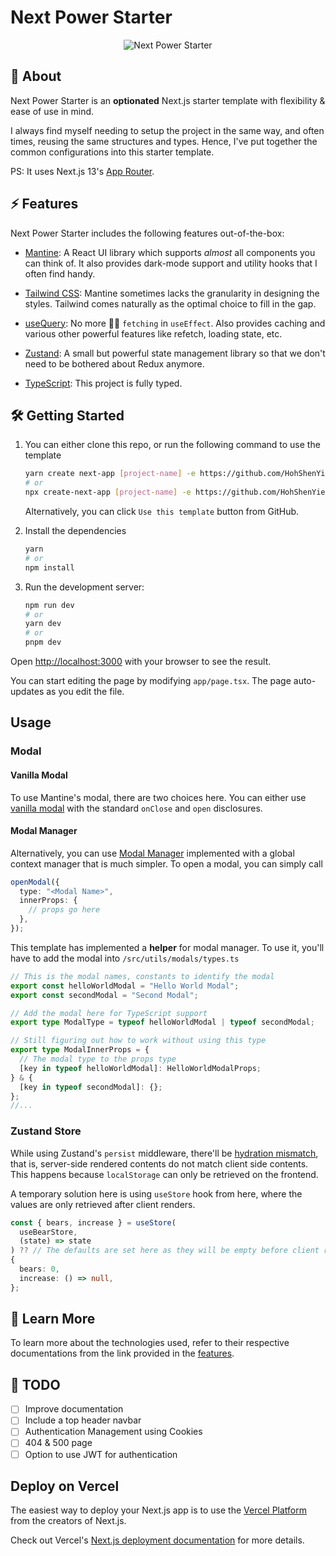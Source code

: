 # Next Power Starter

<center>
   <img src="https://github.com/HohShenYien/next-power-starter/assets/55322546/99bc59e7-e8ee-45dd-870b-3692a995064c" alt="Next Power Starter">
</center>

## 🧐 About

Next Power Starter is an **optionated** Next.js starter template with flexibility & ease of use in mind.

I always find myself needing to setup the project in the same way, and often times, reusing the same structures and types. Hence, I've put together the common configurations into this starter template.

PS: It uses Next.js 13's [App Router](https://nextjs.org/docs/app).

## ⚡ Features

Next Power Starter includes the following features out-of-the-box:

- [Mantine](https://mantine.dev/): A React UI library which supports _almost_ all components you can think of. It also provides dark-mode support and utility hooks that I often find handy.

- [Tailwind CSS](https://tailwindcss.com/): Mantine sometimes lacks the granularity in designing the styles. Tailwind comes naturally as the optimal choice to fill in the gap.

- [useQuery](https://tanstack.com/query/): No more 🙅‍♂️ `fetching` in `useEffect`. Also provides caching and various other powerful features like refetch, loading state, etc.

- [Zustand](https://github.com/pmndrs/zustand): A small but powerful state management library so that we don't need to be bothered about Redux anymore.

- [TypeScript](https://www.typescriptlang.org/): This project is fully typed.

## 🛠 Getting Started

1. You can either clone this repo, or run the following command to use the template

   ```bash
   yarn create next-app [project-name] -e https://github.com/HohShenYien/next-power-starter
   # or
   npx create-next-app [project-name] -e https://github.com/HohShenYien/next-power-starter
   ```

   Alternatively, you can click `Use this template` button from GitHub.

2. Install the dependencies

   ```bash
   yarn
   # or
   npm install
   ```

3. Run the development server:

   ```bash
   npm run dev
   # or
   yarn dev
   # or
   pnpm dev
   ```

Open [http://localhost:3000](http://localhost:3000) with your browser to see the result.

You can start editing the page by modifying `app/page.tsx`. The page auto-updates as you edit the file.

## Usage

### Modal

#### Vanilla Modal

To use Mantine's modal, there are two choices here. You can either use [vanilla modal](https://mantine.dev/core/modal/) with the standard `onClose` and `open` disclosures.

#### Modal Manager

Alternatively, you can use [Modal Manager](https://mantine.dev/others/modals/) implemented with a global context manager that is much simpler. To open a modal, you can simply call

```ts
openModal({
  type: "<Modal Name>",
  innerProps: {
    // props go here
  },
});
```

This template has implemented a **helper** for modal manager. To use it, you'll have to add the modal into `/src/utils/modals/types.ts`

```ts
// This is the modal names, constants to identify the modal
export const helloWorldModal = "Hello World Modal";
export const secondModal = "Second Modal";

// Add the modal here for TypeScript support
export type ModalType = typeof helloWorldModal | typeof secondModal;

// Still figuring out how to work without using this type
export type ModalInnerProps = {
  // The modal type to the props type
  [key in typeof helloWorldModal]: HelloWorldModalProps;
} & {
  [key in typeof secondModal]: {};
};
//...
```

### Zustand Store

While using Zustand's `persist` middleware, there'll be [hydration mismatch](https://github.com/pmndrs/zustand/issues/1145), that is, server-side rendered contents do not match client side contents. This happens because `localStorage` can only be retrieved on the frontend.

A temporary solution here is using `useStore` hook from here, where the values are only retrieved after client renders.

```ts
const { bears, increase } = useStore(
  useBearStore,
  (state) => state
) ?? // The defaults are set here as they will be empty before client renders
{
  bears: 0,
  increase: () => null,
};
```

## 🧾 Learn More

To learn more about the technologies used, refer to their respective documentations from the link provided in the [features](#-getting-started).

## 🚩 TODO

- [ ] Improve documentation
- [ ] Include a top header navbar
- [ ] Authentication Management using Cookies
- [ ] 404 & 500 page
- [ ] Option to use JWT for authentication

## Deploy on Vercel

The easiest way to deploy your Next.js app is to use the [Vercel Platform](https://vercel.com/new?utm_medium=default-template&filter=next.js&utm_source=create-next-app&utm_campaign=create-next-app-readme) from the creators of Next.js.

Check out Vercel's [Next.js deployment documentation](https://nextjs.org/docs/deployment) for more details.

